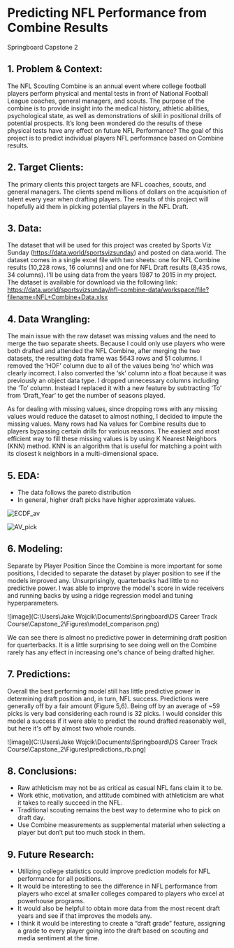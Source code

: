 # Predicting NFL Performance from Combine Results
Springboard Capstone 2

## 1. Problem & Context:
The NFL Scouting Combine is an annual event where college football players perform physical and mental tests in front of National Football League coaches, general managers, and scouts.  The purpose of the combine is to provide insight into the medical history, athletic
abilities, psychological state, as well as demonstrations of skill in positional drills of potential prospects.  It’s long been wondered do the results of these physical tests have any effect on future NFL Performance? The goal of this project is to predict individual players NFL performance based on Combine results.

## 2. Target Clients: 
The primary clients this project targets are NFL coaches, scouts, and general managers. The clients spend millions of dollars on the acquisition of talent every year when drafting players. The results of this project will hopefully aid them in picking potential players in the NFL Draft.   

## 3. Data:
The dataset that will be used for this project was created by Sports Viz Sunday  (https://data.world/sportsvizsunday) and posted on data.world.  The dataset comes in a single excel file with two sheets: one for NFL Combine results (10,228 rows, 16 columns) and one for NFL Draft results (8,435 rows, 34 columns). I’ll be using data from the years 1987 to 2015 in my project.  The dataset is available for download via the following link: https://data.world/sportsvizsunday/nfl-combine-data/workspace/file?filename=NFL+Combine+Data.xlsx

## 4. Data Wrangling: 
The main issue with the raw dataset was missing values and the need to merge the two separate sheets. Because I could only use players who were both drafted and attended the NFL Combine, after merging the two datasets, the resulting data frame was 5643 rows and 51 columns.  I removed the ‘HOF’ column due to all of the values being ‘no’ which was clearly incorrect. I also converted the ‘sk’ column into a float because it was previously an object data type. I dropped unnecessary columns including the ’To’ column. Instead I replaced it with a new feature by subtracting ‘To’ from ‘Draft_Year’ to get the number of seasons played. 

As for dealing with missing values, since dropping rows with any missing values would reduce the dataset to almost nothing, I decided to impute the missing values. Many rows had Na values for Combine results due to players bypassing certain drills for various reasons. The easiest and most efficient way to fill these missing values is by using K Nearest Neighbors (KNN) method. KNN is an algorithm that is useful for matching a point with its closest k neighbors in a multi-dimensional space. 

## 5. EDA:
* The data follows the pareto distribution
* In general, higher draft picks have higher approximate values.

![ECDF_av](https://user-images.githubusercontent.com/61096314/94972763-49514d00-04c7-11eb-84f9-864dc47919dd.png)

![AV_pick](https://user-images.githubusercontent.com/61096314/94972868-84538080-04c7-11eb-8dcf-9f4e631c2639.png)

## 6. Modeling:
Separate by Player Position
Since the Combine is more important for some positions, I decided to separate the dataset by player position to see if the models improved any.
Unsurprisingly, quarterbacks had little to no predictive power. I was able to improve the model's score in wide receivers and running backs by using a ridge regression model and tuning hyperparameters.

![image](C:\Users\Jake Wojcik\Documents\Springboard\DS Career Track Course\Capstone_2\Figures\model_comparison.png)

We can see there is almost no predictive power in determining draft position for quarterbacks. It is a little surprising to see doing well on the Combine rarely has any effect in increasing one's chance of being drafted higher. 

## 7. Predictions: 
Overall the best performing model still has little predictive power in determining draft position and, in turn, NFL success. Predictions were generally off by a fair amount (Figure 5,6). Being off by an average of ~59 picks is very bad considering each round is 32 picks. I would consider this model a success if it were able to predict the round drafted reasonably well, but here it's off by almost two whole rounds. 

![image](C:\Users\Jake Wojcik\Documents\Springboard\DS Career Track Course\Capstone_2\Figures\predictions_rb.png)

## 8. Conclusions: 
* Raw athleticism may not be as critical as casual NFL fans claim it to be. 
* Work ethic, motivation, and attitude combined with athleticism are what it takes to really succeed in the NFL.
* Traditional scouting remains the best way to determine who to pick on draft day. 
* Use Combine measurements as supplemental material when selecting a player but don’t put too much stock in them.

## 9. Future Research: 
* Utilizing college statistics could improve prediction models for NFL performance for all positions.  
* It would be interesting to see the difference in NFL performance from players who excel at smaller colleges compared to players who excel at powerhouse programs.  
* It would also be helpful to obtain more data from the most recent draft years and see if that improves the models any. 
* I think it would be interesting to create a “draft grade” feature, assigning a grade to every player going into the draft based on scouting and media sentiment at the time. 




